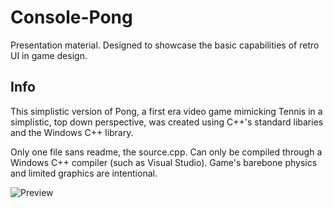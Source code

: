 # Console-Pong
Presentation material. Designed to showcase the basic capabilities of retro UI in game design.

## Info

This simplistic version of Pong, a first era video game mimicking Tennis in a simplistic, top down perspective, was created using C++'s standard libaries and the Windows C++ library.

Only one file sans readme, the source.cpp. Can only be compiled through a Windows C++ compiler (such as Visual Studio). Game's barebone physics and limited graphics are intentional.

![Preview](https://im2.ezgif.com/tmp/ezgif-2-00d3ee697cd4.gif)
